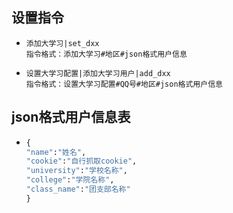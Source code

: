 ## 设置指令

- ```
  添加大学习|set_dxx
  指令格式：添加大学习#地区#json格式用户信息
  ```

- ```
  设置大学习配置|添加大学习用户|add_dxx
  指令格式：设置大学习配置#QQ号#地区#json格式用户信息
  ```
## json格式用户信息表
- ```py
  {
  "name":"姓名",
  "cookie":"自行抓取cookie",
  "university":"学校名称",
  "college":"学院名称",
  "class_name":"团支部名称"
  }